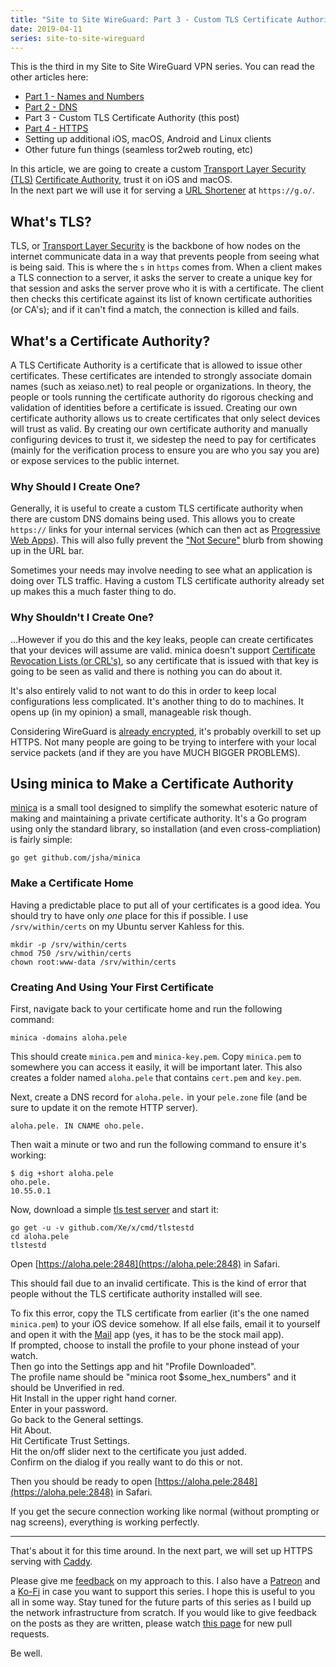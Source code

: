 ```yaml
---
title: "Site to Site WireGuard: Part 3 - Custom TLS Certificate Authority"
date: 2019-04-11
series: site-to-site-wireguard
---
```


This is the third in my Site to Site WireGuard VPN series. You can read the other articles here:

- [Part 1 - Names and Numbers](https://xeiaso.net/blog/site-to-site-wireguard-part-1-2019-04-02)
- [Part 2 - DNS](https://xeiaso.net/blog/site-to-site-wireguard-part-2-2019-04-07)
- Part 3 - Custom TLS Certificate Authority (this post)
- [Part 4 - HTTPS](https://xeiaso.net/blog/site-to-site-wireguard-part-4-2019-04-16)
- Setting up additional iOS, macOS, Android and Linux clients
- Other future fun things (seamless tor2web routing, etc)

In this article, we are going to create a custom [Transport Layer Security (TLS)](https://en.wikipedia.org/wiki/Transport_Layer_Security) [Certificate Authority](https://en.wikipedia.org/wiki/Certificate_authority), trust it on iOS and macOS.  
In the next part we will use it for serving a [URL Shortener](https://github.com/Xe/surl) at `https://g.o/`.

## What's TLS?

TLS, or [Transport Layer Security](https://en.wikipedia.org/wiki/Transport_Layer_Security) is the backbone of how nodes on the internet communicate data in a way that prevents people from seeing what is being said. This is where the `s` in `https` comes from. When a client makes a TLS connection to a server, it asks the server to create a unique key for that session and asks the server prove who it is with a certificate. The client then checks this certificate against its list of known certificate authorities (or CA's); and if it can't find a match, the connection is killed and fails. 

## What's a Certificate Authority?

A TLS Certificate Authority is a certificate that is allowed to issue other certificates. These certificates are intended to strongly associate domain names (such as xeiaso.net) to real people or organizations. In theory, the people or tools running the certificate authority do rigorous checking and validation of identities before a certificate is issued. Creating our own certificate authority allows us to create certificates that only select devices will trust as valid. By creating our own certificate authority and manually configuring devices to trust it, we sidestep the need to pay for certificates (mainly for the verification process to ensure you are who you say you are) or expose services to the public internet.

### Why Should I Create One?

Generally, it is useful to create a custom TLS certificate authority when there are custom DNS domains being used. This allows you to create `https://` links for your internal services (which can then act as [Progressive Web Apps](https://xeiaso.net/blog/progressive-webapp-conversion-2019-01-26)). This will also fully prevent the ["Not Secure"](https://versprite.com/blog/http-labeled-not-secure/) blurb from showing up in the URL bar.

Sometimes your needs may involve needing to see what an application is doing over TLS traffic. Having a custom TLS certificate authority already set up makes this a much faster thing to do.

### Why Shouldn't I Create One?

...However if you do this and the key leaks, people can create certificates that your devices will assume are valid. minica doesn't support [Certificate Revocation Lists (or CRL's)](https://en.wikipedia.org/wiki/Certificate_revocation_list), so any certificate that is issued with that key is going to be seen as valid and there is nothing you can do about it.

It's also entirely valid to not want to do this in order to keep local configurations less complicated. It's another thing to do to machines. It opens up (in my opinion) a small, manageable risk though.

Considering WireGuard is [already encrypted](https://www.wireguard.com/protocol/), it's probably overkill to set up HTTPS. Not many people are going to be trying to interfere with your local service packets (and if they are you have MUCH BIGGER PROBLEMS).

## Using minica to Make a Certificate Authority

[minica](https://github.com/jsha/minica) is a small tool designed to simplify the somewhat esoteric nature of making and maintaining a private certificate authority. It's a Go program using only the standard library, so installation (and even cross-compliation) is fairly simple:

```console
go get github.com/jsha/minica
```

### Make a Certificate Home

Having a predictable place to put all of your certificates is a good idea. You should try to have only _one_ place for this if possible. I use `/srv/within/certs` on my Ubuntu server Kahless for this.

```
mkdir -p /srv/within/certs
chmod 750 /srv/within/certs
chown root:www-data /srv/within/certs
```

### Creating And Using Your First Certificate

First, navigate back to your certificate home and run the following command:

```
minica -domains aloha.pele
```

This should create `minica.pem` and `minica-key.pem`. Copy `minica.pem` to somewhere you can access it easily, it will be important later. This also creates a folder named `aloha.pele` that contains `cert.pem` and `key.pem`.

Next, create a DNS record for `aloha.pele.` in your `pele.zone` file (and be sure to update it on the remote HTTP server).

```
aloha.pele. IN CNAME oho.pele.
```

Then wait a minute or two and run the following command to ensure it's working:

```console
$ dig +short aloha.pele
oho.pele.
10.55.0.1
```

Now, download a simple [tls test server](https://github.com/Xe/x/blob/master/cmd/tlstestd/main.go) and start it:

```
go get -u -v github.com/Xe/x/cmd/tlstestd
cd aloha.pele
tlstestd
```

Open [https://aloha.pele:2848](https://aloha.pele:2848) in Safari.

This should fail due to an invalid certificate. This is the kind of error that people without the TLS certificate authority installed will see. 

To fix this error, copy the TLS certificate from earlier (it's the one named `minica.pem`) to your iOS device somehow. If all else fails, email it to yourself and open it with the [Mail](https://support.apple.com/mail) app (yes, it has to be the stock mail app).  
If prompted, choose to install the profile to your phone instead of your watch.  
Then go into the Settings app and hit "Profile Downloaded".  
The profile name should be "minica root $some\_hex\_numbers" and it should be Unverified in red.  
Hit Install in the upper right hand corner.  
Enter in your password.  
Go back to the General settings.  
Hit About.  
Hit Certificate Trust Settings.  
Hit the on/off slider next to the certificate you just added.  
Confirm on the dialog if you really want to do this or not.

Then you should be ready to open [https://aloha.pele:2848](https://aloha.pele:2848) in Safari.

If you get the secure connection working like normal (without prompting or nag screens), everything is working perfectly.

---

That's about it for this time around. In the next part, we will set up HTTPS serving with [Caddy](https://caddyserver.com).

Please give me [feedback](/contact) on my approach to this. I also have a [Patreon](https://www.patreon.com/cadey) and a [Ko-Fi](https://ko-fi.com/A265JE0) in case you want to support this series. I hope this is useful to you all in some way. Stay tuned for the future parts of this series as I build up the network infrastructure from scratch. If you would like to give feedback on the posts as they are written, please watch [this page](https://github.com/Xe/site/pulls) for new pull requests.

Be well.
